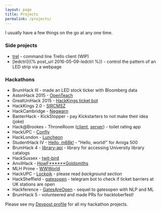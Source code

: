```yaml
---
layout: page
title: Projects
permalink: /projects/
---
```


I usually have a few things on the go at any one time.

### Side projects

* [trel](https://www.npmjs.com/package/trel) - command line Trello client (WIP)
* [ledctrl]({% post_url 2016-05-09-ledctrl %}) - control the pattern of an LED strip via a webpage

### Hackathons

* BrumHack III - made an LED stock ticker with Bloomberg data
* AstonHack 2015 - [OpenTeach](http://devpost.com/software/openteach#more-of-an-idea-than-a-hack)
* GreatUniHack 2015 - [HackKings ticket bot](https://github.com/sprusr/kings-bot#DISCLAIMER---it-doesnt-work)
* HackKings 2.0 - [SIRCMSZ](https://github.com/Homletmoo/hk2015)
* HackCambridge - [Negwarn](https://github.com/sprusr/negwarn#the-rest-of-the-event-was-mucking-about)
* BanterHack - KickStopper - pay Kickstarters to not make their idea (joke)
* Hack@Brookes - ThroneRoom ([client](https://github.com/sprusr/throneroom-site), [server](https://github.com/hgat/throneroom)) - toilet rating app
* HackUPC - [Confly](https://github.com/sprusr/confly)
* HackLondon - [Luncheon](http://devpost.com/software/luncheon)
* StudentHack IV - [Hello, m68k!](http://devpost.com/software/hello-m68k) - "Hello, world!" for Amiga 500
* BrumHack 4 - [library-api](https://github.com/BenjaminEHowe/library-api) - library for accessing University library catalogs
* HackSussex - [twit-bird](https://github.com/sprusr/twit-bird)
* AnvilHack - [HowF\******Goldsmiths](https://github.com/HowFuckingGoldsmiths)
* MLH Prime - [WWWorld](http://devpost.com/software/wwworld-j9047y)
* HackUPC - [Lockpik](http://devpost.com/software/lockpik) - please read _background_ section
* HackSheffield - [gatesopen](https://telegram.me/gatesopenbot) - telegram bot to check if ticket barriers at UK stations are open
* Hackference - [GatesAreOpen](https://github.com/sprusr/GatesAreOpen-Bot) - sequel to gatesopen with NLP and ML
* BrumHack 5 - volunteered and made PRs for hacktoberfest!

Please see my [Devpost profile](http://devpost.com/sprusr) for all my hackathon projects.

